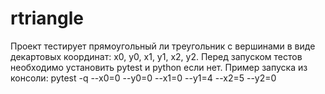 # rtriangle
Проект тестирует прямоугольный ли треугольник с вершинами в виде декартовых координат: x0, y0, x1, y1, x2, y2.
Перед запуском тестов необходимо установить pytest и python если нет.
Пример запуска из консоли:
  pytest -q --x0=0 --y0=0 --x1=0 --y1=4 --x2=5 --y2=0 
